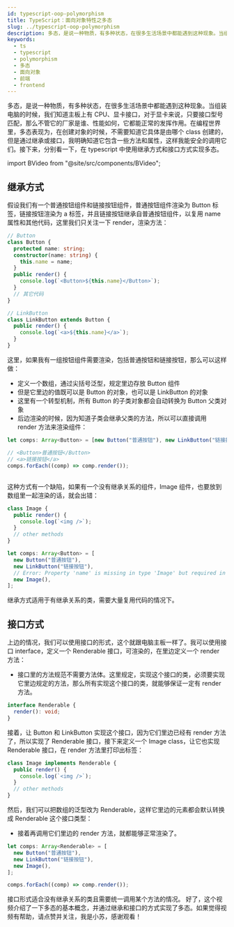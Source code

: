 ```yaml
---
id: typescript-oop-polymorphism
title: TypeScript：面向对象特性之多态
slug: ../typescript-oop-polymorphism
description: 多态，是说一种物质，有多种状态，在很多生活场景中都能遇到这种现象。当组装电脑的时候，我们知道主板上有 CPU、显卡接口，对于显卡来说，只要接口型号匹配，那么不管它的厂家是谁、性能如何，它都能正常的发挥作用。在编程世界里，多态表现为，在创建对象的时候，不需要知道它具体是由哪个 class 创建的，但是通过继承或接口，我明确知道它包含一些方法和属性，这样我能安全的调用它们。接下来，分别看一下，在 typescript 中使用继承方式和接口方式实现多态。
keywords:
  - ts
  - typescript
  - polymorphism
  - 多态
  - 面向对象
  - 前端
  - frontend
---
```


多态，是说一种物质，有多种状态，在很多生活场景中都能遇到这种现象。当组装电脑的时候，我们知道主板上有 CPU、显卡接口，对于显卡来说，只要接口型号匹配，那么不管它的厂家是谁、性能如何，它都能正常的发挥作用。在编程世界里，多态表现为，在创建对象的时候，不需要知道它具体是由哪个 class 创建的，但是通过继承或接口，我明确知道它包含一些方法和属性，这样我能安全的调用它们。接下来，分别看一下，在 typescript 中使用继承方式和接口方式实现多态。

import BVideo from "@site/src/components/BVideo";

<BVideo src="//player.bilibili.com/player.html?aid=286208624&bvid=BV1rf4y117t8&cid=208819577&page=1"/>

## 继承方式

假设我们有一个普通按钮组件和链接按钮组件，普通按钮组件渲染为 Button 标签，链接按钮渲染为 a 标签，并且链接按钮继承自普通按钮组件，以复用 name 属性和其他代码，这里我们只关注一下 render，渲染方法：

```typescript
// Button
class Button {
  protected name: string;
  constructor(name: string) {
    this.name = name;
  }
  public render() {
    console.log(`<Button>${this.name}</Button>`);
  }
  // 其它代码
}

// LinkButton
class LinkButton extends Button {
  public render() {
    console.log(`<a>${this.name}</a>`);
  }
}
```

这里，如果我有一组按钮组件需要渲染，包括普通按钮和链接按钮，那么可以这样做：

- 定义一个数组，通过尖括号泛型，规定里边存放 Button 组件
- 但是它里边的值既可以是 Button 的对象，也可以是 LinkButton 的对象
- 这里有一个转型机制，所有 Button 的子类对象都会自动转换为 Button 父类对象
- 后边渲染的时候，因为知道子类会继承父类的方法，所以可以直接调用 render 方法来渲染组件：

```typescript
let comps: Array<Button> = [new Button("普通按钮"), new LinkButton("链接按钮")];

// <Button>普通按钮</Button>
// <a>链接按钮</a>
comps.forEach((comp) => comp.render());
```

##

这种方式有一个缺陷，如果有一个没有继承关系的组件，Image 组件，也要放到数组里一起渲染的话，就会出错：

```typescript
class Image {
  public render() {
    console.log(`<img />`);
  }
  // other methods
}

let comps: Array<Button> = [
  new Button("普通按钮"),
  new LinkButton("链接按钮"),
  // Error: Property 'name' is missing in type 'Image' but required in type 'Button'.
  new Image(),
];
```

继承方式适用于有继承关系的类，需要大量复用代码的情况下。

## 接口方式

上边的情况，我们可以使用接口的形式，这个就跟电脑主板一样了。我可以使用接口 interface，定义一个 Renderable 接口，可渲染的，在里边定义一个 render 方法：

- 接口里的方法规范不需要方法体。这里规定，实现这个接口的类，必须要实现它里边规定的方法，那么所有实现这个接口的类，就能够保证一定有 render 方法。

```typescript
interface Renderable {
  render(): void;
}
```

接着，让 Button 和 LinkButton 实现这个接口，因为它们里边已经有 render 方法了，所以实现了 Renderable 接口，接下来定义一个 Image class，让它也实现 Renderable 接口，在 render 方法里打印出<img />标签：

```typescript
class Image implements Renderable {
  public render() {
    console.log(`<img />`);
  }
  // other methods
}
```

然后，我们可以把数组的泛型改为 Renderable，这样它里边的元素都会默认转换成 Renderable 这个接口类型：

- 接着再调用它们里边的 render 方法，就都能够正常渲染了。

```typescript
let comps: Array<Renderable> = [
  new Button("普通按钮"),
  new LinkButton("链接按钮"),
  new Image(),
];

comps.forEach((comp) => comp.render());
```

接口形式适合没有继承关系的类且需要统一调用某个方法的情况。
好了，这个视频介绍了一下多态的基本概念，并通过继承和接口的方式实现了多态。如果觉得视频有帮助，请点赞并关注，我是小苏，感谢观看！
